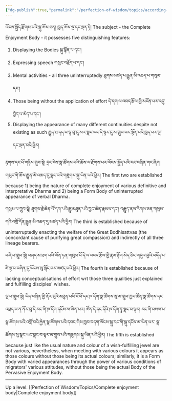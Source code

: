 ```yaml
---
{"dg-publish":true,"permalink":"/perfection-of-wisdom/topics/according-to-the-uttaratantra/"}
---
```


ལོངས་སྤྱོད་རྫོགས་པའི་སྐུ་ཆོས་ཅན། ཁྱད་ཆོས་ལྔ་དང་ལྡན་ཏེ། 
The subject - the Complete Enjoyment Body - it possesses five distinguishing features:
1. Displaying the Bodies སྐུ་སྟོན་པ་དང་།
2. Expressing speech གསུང་བརྗོད་པ་དང་།
3. Mental activities - all three uninterruptedly  ཐུགས་མཛད་པ་རྒྱུན་མི་འཆད་པ་གསུམ་དང་།
4. Those being without the application of effort དེ་དག་ལ་འབད་རྩོལ་གྱི་མངོན་པར་འདུ་བྱེད་པ་མེད་པ་དང་།
5. Displaying the appearance of many different continuities despite not existing as such
   རྒྱུད་ཐ་དད་པ་ལྟ་བུ་དུ་མར་སྣང་ཡང་དེ་ལྟར་དུ་མ་གྲུབ་པར་སྟོན་པའི་ཁྱད་པར་ལྔ་དང་ལྡན་བའི་ཕྱིར།

རྟགས་དང་པོ་གཉིས་གྲུབ་སྟེ། དྲང་ངེས་སྣ་ཚོགས་པའི་ཆོས་ལ་རྫོགས་པར་ལོངས་སྤྱོད་པའི་རང་བཞིན་གང་ཞིག 
གསུང་གི་ཆོས་རྒྱུན་མི་འཆད་དུ་སྣང་བའི་གཟུགས་སྐུ་ཡིན་པའི་ཕྱིར། 
The first two are established because 1) being the nature of complete enjoyment of various definitive and interpretative Dharma and 2) being a Form Body of uninterrupted appearance of verbal Dharma.

གསུམ་པ་གྲུབ་སྟེ། ཐུགས་རྗེ་ཆེན་པོ་དག་པའི་རྒྱུ་མཐུན་པའི་བྱང་ཆེན་རྣམས་དང་། བརྒྱུད་ནས་རིགས་ཅན་གསུམ་གའི་འགྲོ་དོན་རྒྱུན་མི་འཆད་དུ་མཛད་པའི་ཕྱིར། 
The third is established because of uninterruptedly enacting the welfare of the Great Bodhisattvas (the concordant cause of purifying great compassion) and indirectly of all three lineage bearers.

བཞི་པ་གྲུབ་སྟེ། བཤད་མ་ཐག་པའི་ཡོན་ཏན་གསུམ་པོ་དེ་ལ་འབད་རྩོལ་གྱི་རྣམ་རྟོག་མེད་ཅིང་གདུལ་བྱའི་འདོད་པ་ཇི་ལྟ་བ་བཞིན་དུ་ཡོངས་སུ་སྐོང་བར་མཛད་པའི་ཕྱིར། 
The fourth is established because of lacking conceptualisations of effort wrt those three qualities just explained and fulfilling disciples' wishes.

ལྔ་པ་གྲུབ་སྟེ། ཡིད་བཞིན་གྱི་ནོར་བུའི་མཐུན་པའི་ངོ་བོ་དང་ཁ་དོག་སྣ་ཚོགས་སུ་མ་གྲུབ་ཀྱང་ཚོན་སྣ་ཚོགས་དང་འཕྲད་པ་ན་ནོར་བུ་དེ་རང་གི་ཁ་དོག་དངོས་མ་ཡིན་པར། ཚོན་དེ་དང་དེའི་ཁ་དོག་ཏུ་སྣང་བ་ལྟར། རང་གི་བསམ་པ་སྣ་ཚོགས་པའི་འགྲོ་བའི་རྐྱེན་སྣ་ཚོགས་པའི་དབང་གིས་ཁྱབ་བདག་ལོངས་སྐུ་རང་གི་སྐུ་དངོས་མ་ཡིན་པར་
སྣ་ཚོགས་སུ་སྣང་ཡང་སྣང་བ་ལྟར་མ་གྲུབ་པའི་གཟུགས་སྐུ་ཡིན་པའི་ཕྱིར།
The fifth is established because just like the usual nature and colour of a wish-fulfilling jewel are not various, nevertheless, when meeting with various colours it appears as those colours without those being its actual colours; similarly, it is a Form Body with varied appearances through the power of various conditions of migrators' various attitudes, without those being the actual Body of the Pervasive Enjoyment Body.





---
Up a level: [[Perfection of Wisdom/Topics/Complete enjoyment body\|Complete enjoyment body]]